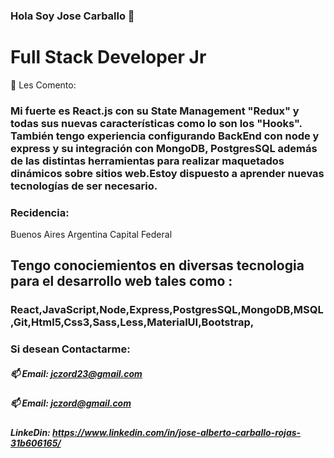 ### Hola Soy Jose Carballo 👋


# Full Stack Developer Jr 
💬 Les Comento:
### Mi fuerte es React.js con su State Management "Redux" y todas sus nuevas características como lo son los "Hooks". También tengo experiencia configurando BackEnd con node y express y su integración con MongoDB, PostgresSQL además de las distintas herramientas para realizar maquetados dinámicos sobre sitios web.Estoy dispuesto a aprender nuevas tecnologías de ser necesario.

### Recidencia:
Buenos Aires Argentina Capital Federal

## Tengo conociemientos en diversas tecnologia para el desarrollo web tales como :
### React,JavaScript,Node,Express,PostgresSQL,MongoDB,MSQL,Git,Html5,Css3,Sass,Less,MaterialUI,Bootstrap,
### Si desean Contactarme:
##### 📫 Email: jczord23@gmail.com
##### 📫 Email: jczord@gmail.com
##### LinkeDin: https://www.linkedin.com/in/jose-alberto-carballo-rojas-31b606165/
<!--
**Carballo-jc/Carballo-jc** is a ✨ _special_ ✨ repository because its `README.md` (this file) appears on your GitHub profile.

Here are some ideas to get you started:

- 🔭 I’m currently working on ...
- 🌱 I’m currently learning ...
- 👯 I’m looking to collaborate on ...
- 🤔 I’m looking for help with ...
- 💬 Ask me about ...
- 📫 How to reach me: ...
- 😄 Pronouns: ...
- ⚡ Fun fact: ...
-->
